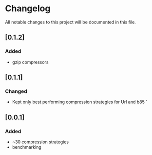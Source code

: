 # Changelog

All notable changes to this project will be documented in this file.

## [0.1.2]

### Added
- gzip compressors

## [0.1.1]

### Changed
- Kept only best performing compression strategies for Url and b85
`
## [0.0.1]

### Added
- ~30 compression strategies
- benchmarking